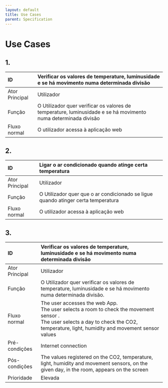 ```yaml
---
layout: default
title: Use Cases
parent: Specification
---
```


# Use Cases

## 1.

<div markdown="1">

| ID             | Verificar os valores de temperature, luminusidade e se há movimento numa determinada divisão                   |
|:---------------|:---------------------------------------------------------------------------------------------------------------|
| Ator Principal | Utilizador                                                                                                     |
| Função         | O Utilizador quer verificar os valores de temperature, luminusidade e se há movimento numa determinada divisão |
| Fluxo normal   | O utilizador acessa à aplicação web                                                                            |

</div>

## 2.

<div markdown="1">

| ID             | Ligar o ar condicionado quando atinge certa temperatura                           |
|:---------------|:----------------------------------------------------------------------------------|
| Ator Principal | Utilizador                                                                        |
| Função         | O Utilizador quer que o ar condicionado se ligue quando atinger certa temperatura |
| Fluxo normal   | O utilizador acessa à aplicação web                                               |

</div>

## 3.

<div markdown="1">

| ID | Verificar os valores de temperature, luminusidade e se há movimento numa determinada divisão                                  |
|:---------------|:------------------------------------------------------------------------------------------------------------------|
| Ator Principal | Utilizador                                                                                                        |
| Função         | O Utilizador quer verificar os valores de temperature, luminusidade e se há movimento numa determinada divisão.   |
| Fluxo normal   | The user accesses the web App. </br> The user selects a room to check the movement sensor . </br> The user selects a day to check the CO2, temperature, light, humidity and movement sensor values |
| Pré-condições | Internet connection |
| Pós-condições | The  values registered on the CO2, temperature, light, humidity and movement  sensors, on the given day, in the room, appears on the screen |
| Prioridade | Elevada |

</div>
